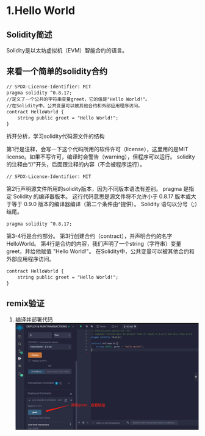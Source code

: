 
# 1.Hello World

## Solidity简述
Solidity是以太坊虚拟机（EVM）智能合约的语言。

## 来看一个简单的solidity合约
```solidity
// SPDX-License-Identifier: MIT
pragma solidity ^0.8.17;
//定义了一个公共的字符串变量greet，它的值是"Hello World!"。
//在Solidity中，公共变量可以被其他合约和外部应用程序访问。
contract HelloWorld {
    string public greet = "Hello World!";
}
```
拆开分析，学习solidity代码源文件的结构

第1行是注释，会写一下这个代码所用的软件许可（license），这里用的是MIT license。如果不写许可，编译时会警告（warning），但程序可以运行。
solidity的注释由“//”开头，后面跟注释的内容（不会被程序运行）。
```solidity
// SPDX-License-Identifier: MIT
```
第2行声明源文件所用的solidity版本，因为不同版本语法有差别。
pragma 是指定 Solidity 的编译器版本。
这行代码意思是源文件将不允许小于 0.8.17 版本或大于等于 0.9.0 版本的编译器编译（第二个条件由^提供）。
Solidity 语句以分号（;）结尾。
```solidity
pragma solidity ^0.8.17;
```
第3-4行是合约部分。
第3行创建合约（contract），并声明合约的名字 HelloWorld。
第4行是合约的内容，我们声明了一个string（字符串）变量greet，并给他赋值 "Hello World!"。
在Solidity中，公共变量可以被其他合约和外部应用程序访问。
```solidity
contract HelloWorld {
    string public greet = "Hello World!";
}
```

## remix验证
1. 编译并部署代码
![1-1.jpg](./img/1-1.jpg)